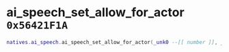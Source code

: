 # ai_speech_set_allow_for_actor `0x56421F1A`

```lua
natives.ai_speech.ai_speech_set_allow_for_actor(_unk0 --[[ number ]], _unk1 --[[ number ]])
```